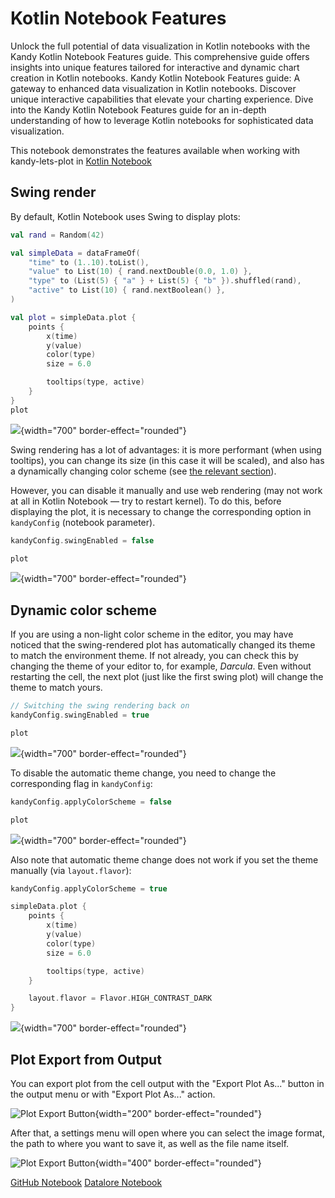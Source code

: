 # Kotlin Notebook Features

<web-summary>
Unlock the full potential of data visualization in Kotlin notebooks with the Kandy Kotlin Notebook Features guide.
This comprehensive guide offers insights into unique features
tailored for interactive and dynamic chart creation in Kotlin notebooks.
</web-summary>

<card-summary>
Kandy Kotlin Notebook Features guide: A gateway to enhanced data visualization in Kotlin notebooks.
Discover unique interactive capabilities that elevate your charting experience.
</card-summary>

<link-summary>
Dive into the Kandy Kotlin Notebook Features guide for an in-depth understanding
of how to leverage Kotlin notebooks for sophisticated data visualization.
</link-summary>

<!---IMPORT org.jetbrains.kotlinx.kandy.letsplot.samples.guides.KotlinNotebookFeatures-->

This notebook demonstrates the features available
when working with kandy-lets-plot in [Kotlin Notebook](https://plugins.jetbrains.com/plugin/16340-kotlin-notebook)

## Swing render

By default, Kotlin Notebook uses Swing to display plots:

<!---FUN guideKTNBFeaturesGenerateData-->

```kotlin
val rand = Random(42)

val simpleData = dataFrameOf(
    "time" to (1..10).toList(),
    "value" to List(10) { rand.nextDouble(0.0, 1.0) },
    "type" to (List(5) { "a" } + List(5) { "b" }).shuffled(rand),
    "active" to List(10) { rand.nextBoolean() },
)
```

<!---END-->

<!---FUN guideKTNBFeaturesPointsPlot-->

```kotlin
val plot = simpleData.plot {
    points {
        x(time)
        y(value)
        color(type)
        size = 6.0

        tooltips(type, active)
    }
}
plot
```

<!---END-->

![](guideKTNBFeaturesDefaultSwing.png){width="700" border-effect="rounded"}

Swing rendering has a lot of advantages: it is more performant (when using tooltips),
you can change its size (in this case it will be scaled),
and also has a dynamically changing color scheme (see [the relevant section](#dynamic-color-scheme)).

However, you can disable it manually and use web rendering
(may not work at all in Kotlin Notebook — try to restart kernel).
To do this, before displaying the plot, it is necessary to change the corresponding option in `kandyConfig`
(notebook parameter).

```kotlin
kandyConfig.swingEnabled = false
```

```kotlin
plot
```

![](guideKTNBFeaturesSwingFalse.png){width="700" border-effect="rounded"}

## Dynamic color scheme

If you are using a non-light color scheme in the editor,
you may have noticed that the swing-rendered plot has automatically changed its theme to match the environment theme.
If not already, you can check this by changing the theme of your editor to, for example, _Darcula_.
Even without restarting the cell, the next plot (just like the first swing plot) will change the theme to match yours.

```kotlin
// Switching the swing rendering back on
kandyConfig.swingEnabled = true
```

```kotlin
plot
```

![](guideKTNBFeaturesSwingTrue.png){width="700" border-effect="rounded"}

To disable the automatic theme change, you need to change the corresponding flag in `kandyConfig`:

```kotlin
kandyConfig.applyColorScheme = false
```

```kotlin
plot
```

![](guideKTNBFeaturesColorSchema.png){width="700" border-effect="rounded"}

Also note that automatic theme change does not work if you set the theme manually (via `layout.flavor`):

```kotlin
kandyConfig.applyColorScheme = true
```

<!---FUN guideKTNBFeaturesHighContrastDark-->

```kotlin
simpleData.plot {
    points {
        x(time)
        y(value)
        color(type)
        size = 6.0

        tooltips(type, active)
    }

    layout.flavor = Flavor.HIGH_CONTRAST_DARK
}
```

<!---END-->

![](guideKTNBFeaturesHighContrast.png){width="700" border-effect="rounded"}

## Plot Export from Output

You can export plot from the cell output with the "Export Plot As..."
button in the output menu or with "Export Plot As..." action.

![Plot Export Button](guideKTNBFeaturesExportOutput.png){width="200" border-effect="rounded"}

After that, a settings menu will open where you can select the image format,
the path to where you want to save it, as well as the file name itself.

![Plot Export Button](guideKTNBFeaturesExportOutputSettings.png){width="400" border-effect="rounded"}

<seealso style="cards">
       <category ref="example-ktnb">
           <a href="https://github.com/Kotlin/kandy/blob/main/examples/notebooks/lets-plot/guides/kotlin_notebook_features.ipynb" summary="View the notebook on our GitHub repository">GitHub Notebook</a>
           <a href="https://datalore.jetbrains.com/report/static/KQKedA4jDrKu63O53gEN0z/cCnuz4K3mLMHYGfXfnL1pM" summary="Experiment with this example on Datalore">Datalore Notebook</a>
       </category>
</seealso>
